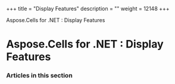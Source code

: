 +++
title = "Display Features" 
description = "" 
weight = 12148 
+++

Aspose.Cells for .NET : Display Features  

# Aspose.Cells for .NET : Display Features


### Articles in this section

           

